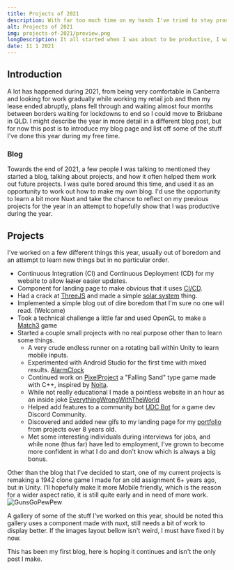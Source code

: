 ```yaml
---
title: Projects of 2021
description: With far too much time on my hands I've tried to stay productive.
alt: Projects of 2021
img: projects-of-2021/preview.png
longDescription: It all started when I was about to be productive, I was struck by an insane tiredness that can only be explained as boredom. In the heat of the moment a decision had to be made, give up on being productive for the day, or do something only slightly productive.
date: 11 1 2021
---
```

## Introduction
A lot has happened during 2021, from being very comfortable in Canberra and looking for work gradually while working my retail job and then my lease ended abruptly, plans fell through and waiting almost four months between borders waiting for lockdowns to end so I could move to Brisbane in QLD. I might describe the year in more detail in a different blog post, but for now this post is to introduce my blog page and list off some of the stuff I've done this year during my free time.

### Blog
Towards the end of 2021, a few people I was talking to mentioned they started a blog, talking about projects, and how it often helped them work out future projects. I was quite bored around this time, and used it as an opportunity to work out how to make my own blog. I'd use the opportunity to learn a bit more Nuxt and take the chance to reflect on my previous projects for the year in an attempt to hopefully show that I was productive during the year.

## <a name="Projects"></a> Projects
I've worked on a few different things this year, usually out of boredom and an attempt to learn new things but in no particular order.
- Continuous Integration (CI) and Continuous Deployment (CD) for my website to allow ~~lazier~~ easier updates. 
- Component for landing page to make obvious that it uses [CI/CD](https://github.com/SimplyJpk/MyPortfolio/commit/9d52b62880b13f6f61a78b774f8dfb87bbb6f7d0).
- Had a crack at [ThreeJS](https://threejs.org/) and made a simple [solar system](https://JamesKellie.dev/projects/fun/simpleorbit) thing.
- Implemented a simple blog out of dire boredom that I'm sure no one will read. (Welcome)
- Took a technical challenge a little far and used OpenGL to make a [Match3](https://github.com/SimplyJpk/Match3) game
- Started a couple small projects with no real purpose other than to learn some things.
  - A very crude endless runner on a rotating ball within Unity to learn mobile inputs.
  - Experimented with Android Studio for the first time with mixed results. [AlarmClock](https://JamesKellie.dev/images/blog/projects-of-2021/AndroidStudioAlarmClock.png)
  - Continued work on [PixelProject](https://github.com/SimplyJpk/PixelProject) a "Falling Sand" type game made with C++, inspired by [Noita](https://store.steampowered.com/app/881100/Noita/).
  - While not really educational I made a pointless website in an hour as an inside joke [EverythingWrongWithTheWorld](https://everythingwrongwiththeworld.com/)
  - Helped add features to a community bot [UDC Bot](https://github.com/Unity-Developer-Community/UDC-Bot) for a game dev Discord Community.
  - Discovered and added new gifs to my landing page for my [portfolio](https://jameskellie.dev/) from projects over 8 years old.
  - Met some interesting individuals during interviews for jobs, and while none (thus far) have led to employment, I've grown to become more confident in what I do and don't know which is always a big bonus.

Other than the blog that I've decided to start, one of my current projects is remaking a 1942 clone game I made for an old assignment 6+ years ago, but in Unity. I'll hopefully make it more Mobile friendly, which is the reason for a wider aspect ratio, it is still quite early and in need of more work.
![GunsGoPewPew](/images/blog/projects-of-2021/1942CloneRevived.png)

A gallery of some of the stuff I've worked on this year, should be noted this gallery uses a component made with nuxt, still needs a bit of work to display better. If the images layout bellow isn't weird, I must have fixed it by now.
<gallery-container>
  <gallery-row>
    <blog-image image="/images/blog/projects-of-2021/1942CloneRevived.png" alt="Early 1942 Clone" cols="6"></blog-image>
    <blog-image image="/images/blog/projects-of-2021/AndroidStudioAlarmClock.png" alt="Android Alarm" cols="4"></blog-image>
  </gallery-row>
  <gallery-row>
    <blog-image image="/images/blog/projects-of-2021/PixelProjectNov.png" alt="PixelProject November" cols="6"></blog-image>
    <blog-image image="/images/blog/projects-of-2021/Match3Game.gif" alt="Match3 Technical Assessment" cols="6"></blog-image>
  </gallery-row>
</gallery-container>

This has been my first blog, here is hoping it continues and isn't the only post I make.